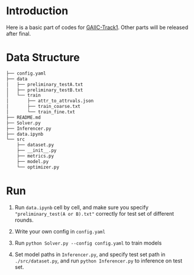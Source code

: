 # Introduction

Here is a basic part of codes for [GAIIC-Track1](https://www.heywhale.com/home/competition/620b34c41f3cf500170bd6ca). Other parts will be released after final.

# Data Structure

```sh
├── config.yaml
├── data
│   ├── preliminary_testA.txt
│   ├── preliminary_testB.txt
│   └── train
│       ├── attr_to_attrvals.json
│       ├── train_coarse.txt
│       └── train_fine.txt
├── README.md
├── Solver.py
├── Inferencer.py
├── data.ipynb
└── src
    ├── dataset.py
    ├── __init__.py
    ├── metrics.py
    ├── model.py
    └── optimizer.py
```

# Run

1. Run `data.ipynb` cell by cell, and make sure you specify `"preliminary_test(A or B).txt"` correctly for test set of different rounds.

2. Write your own config in `config.yaml`

3. Run `python Solver.py --config config.yaml` to train models

4. Set model paths in `Inferencer.py`, and specify test set path in `./src/dataset.py`, and run `python Inferencer.py` to inference on test set.